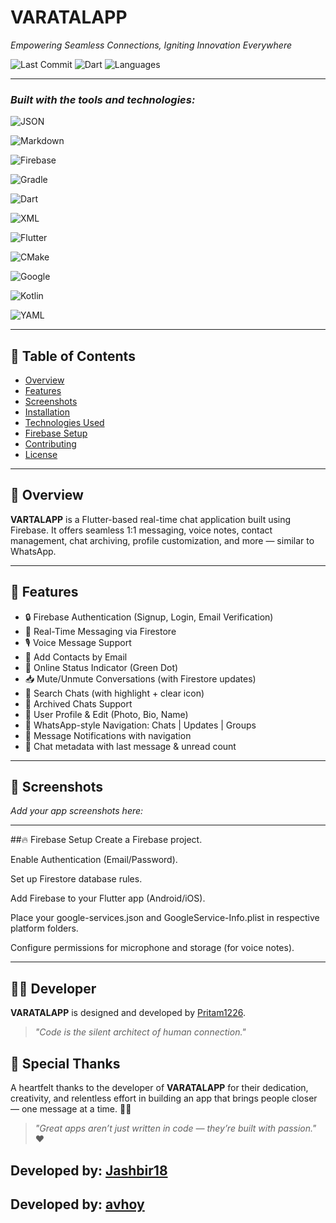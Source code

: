 # VARATALAPP

_Empowering Seamless Connections, Igniting Innovation Everywhere_

![Last Commit](https://img.shields.io/github/last-commit/your-username/varatalapp)
![Dart](https://img.shields.io/badge/dart-66.8%25-blue)
![Languages](https://img.shields.io/github/languages/count/your-username/varatalapp)

---

### _Built with the tools and technologies:_

![JSON](https://img.shields.io/badge/JSON-black?logo=json)

![Markdown](https://img.shields.io/badge/Markdown-000000?logo=markdown&logoColor=white)

![Firebase](https://img.shields.io/badge/Firebase-FFCA28?logo=firebase&logoColor=black)

![Gradle](https://img.shields.io/badge/Gradle-02303A?logo=gradle)

![Dart](https://img.shields.io/badge/Dart-0175C2?logo=dart)

![XML](https://img.shields.io/badge/XML-blue?logo=xml)

![Flutter](https://img.shields.io/badge/Flutter-02569B?logo=flutter)

![CMake](https://img.shields.io/badge/CMake-064F8C?logo=cmake)

![Google](https://img.shields.io/badge/Google-4285F4?logo=google)

![Kotlin](https://img.shields.io/badge/Kotlin-0095D5?logo=kotlin)

![YAML](https://img.shields.io/badge/YAML-CC0000?logo=yaml)

---

## 📑 Table of Contents

- [Overview](#overview)
- [Features](#features)
- [Screenshots](#screenshots)
- [Installation](#installation)
- [Technologies Used](#technologies-used)
- [Firebase Setup](#firebase-setup)
- [Contributing](#contributing)
- [License](#license)

---

## 📌 Overview

**VARTALAPP** is a Flutter-based real-time chat application built using Firebase. It offers seamless 1:1 messaging, voice notes, contact management, chat archiving, profile customization, and more — similar to WhatsApp.

---

## 🚀 Features

- 🔒 Firebase Authentication (Signup, Login, Email Verification)
- 💬 Real-Time Messaging via Firestore
- 🎙️ Voice Message Support
- 🧑 Add Contacts by Email
- 📍 Online Status Indicator (Green Dot)
- 📥 Mute/Unmute Conversations (with Firestore updates)
- 🔎 Search Chats (with highlight + clear icon)
- 📁 Archived Chats Support
- 👤 User Profile & Edit (Photo, Bio, Name)
- 🧭 WhatsApp-style Navigation: Chats | Updates | Groups
- 🔔 Message Notifications with navigation
- 🧾 Chat metadata with last message & unread count

---

## 📸 Screenshots

_Add your app screenshots here:_




-----------------------------------------------------------------

 ##🔥 Firebase Setup
Create a Firebase project.

Enable Authentication (Email/Password).

Set up Firestore database rules.

Add Firebase to your Flutter app (Android/iOS).

Place your google-services.json and GoogleService-Info.plist in respective platform folders.

Configure permissions for microphone and storage (for voice notes).

---

## 👨‍💻 Developer

**VARATALAPP** is designed and developed by [Pritam1226](https://github.com/Pritam1226).

> _"Code is the silent architect of human connection."_

## 🙏 Special Thanks

A heartfelt thanks to the developer of **VARATALAPP** for their dedication, creativity, and relentless effort in building an app that brings people closer — one message at a time. 💬✨

> _"Great apps aren’t just written in code — they’re built with passion."_ ❤️

Developed by: [Jashbir18](https://github.com/Jashbir18)
-
Developed by: [avhoy](https://github.com/avhoy)
---
